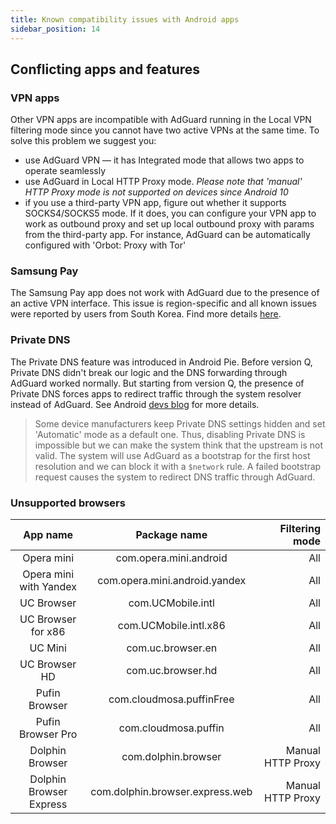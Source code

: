 ```yaml
---
title: Known compatibility issues with Android apps
sidebar_position: 14
---
```


## Conflicting apps and features

### VPN apps

Other VPN apps are incompatible with AdGuard running in the Local VPN filtering mode since you cannot have two active VPNs at the same time. To solve this problem we suggest you:

* use AdGuard VPN — it has Integrated mode that allows two apps to operate seamlessly
* use AdGuard in Local HTTP Proxy mode. *Please note that 'manual' HTTP Proxy mode is not supported on devices since Android 10*
* if you use a third-party VPN app, figure out whether it supports SOCKS4/SOCKS5 mode. If it does, you can configure your VPN app to work as outbound proxy and set up local outbound proxy with params from the third-party app. For instance, AdGuard can be automatically configured with 'Orbot: Proxy with Tor'

### Samsung Pay

The Samsung Pay app does not work with AdGuard due to the presence of an active VPN interface. This issue is region-specific and all known issues were reported by users from South Korea. Find more details [here](https://github.com/AdguardTeam/AdguardForAndroid/issues/1209).

### Private DNS

The Private DNS feature was introduced in Android Pie. Before version Q, Private DNS didn't break our logic and the DNS forwarding through AdGuard worked normally. But starting from version Q, the presence of Private DNS forces apps to redirect traffic through the system resolver instead of AdGuard. See Android [devs blog](https://android-developers.googleblog.com/2018/04/dns-over-tls-support-in-android-p.html) for more details.

> Some device manufacturers keep Private DNS settings hidden and set 'Automatic' mode as a default one. Thus, disabling Private DNS is impossible but we can make the system think that the upstream is not valid. The system will use AdGuard as a bootstrap for the first host resolution and we can block it with a `$network` rule. A failed bootstrap request causes the system to redirect DNS traffic through AdGuard.

### Unsupported browsers

| **App name** | **Package name** | **Filtering mode** |
| :----: | :----: | ---: |
| Opera mini      | com.opera.mini.android | All |
| Opera mini with Yandex | com.opera.mini.android.yandex | All |
| UC Browser | com.UCMobile.intl | All|
| UC Browser for x86 | com.UCMobile.intl.x86 | All |
| UC Mini | com.uc.browser.en | All |
| UC Browser HD | com.uc.browser.hd | All |
| Pufin Browser | com.cloudmosa.puffinFree | All |
| Pufin Browser Pro | com.cloudmosa.puffin | All |
| Dolphin Browser | com.dolphin.browser | Manual HTTP Proxy |
| Dolphin Browser Express | com.dolphin.browser.express.web | Manual HTTP Proxy |
